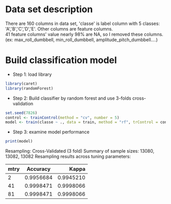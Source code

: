 # Data set description
There are 160 columns in data set,  'classe' is label column with 5 classes: 'A','B','C','D','E'. Other columns are feature columns.  
41 feature columns' value nearly 98% are NA, so I removed these columns.
(ex: max_roll_dumbbell, min_roll_dumbbell, amplitude_pitch_dumbbell....)  

# Build classification model
* Step 1: load library  
 ```R
 library(caret)
 library(randomForest)
 ```
* Step 2:  Build classifier by random forest and use 3-folds cross-validation
```R
set.seed(7826) 
control <- trainControl(method = "cv", number = 5)
model <- train(classe ~ ., data = train, method = "rf", trControl = control)
```
* Step 3: examine model performance
```R
print(model)
```
Resampling: Cross-Validated (3 fold) 
Summary of sample sizes: 13080, 13082, 13082 
Resampling results across tuning parameters:

| mtry   |      Accuracy      |  Kappa |
|----------|:-------------:|------:|
| 2 |  0.9956684 | 0.9945210 |
| 41 |    0.9998471   |   0.9998066 |
| 81 | 0.9998471 |    0.9998066 |
